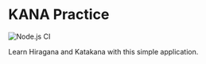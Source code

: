 # KANA Practice

![Node.js CI](https://github.com/laffachan/kana-practice/workflows/Node.js%20CI/badge.svg)

Learn Hiragana and Katakana with this simple application.

